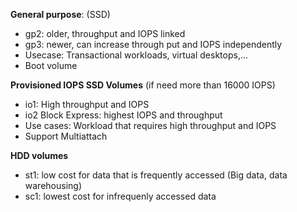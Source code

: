 
**General purpose**: (SSD)
- gp2: older, throughput and IOPS linked
- gp3: newer, can increase through put and IOPS independently
- Usecase: Transactional workloads, virtual desktops,...
- Boot volume

**Provisioned IOPS SSD Volumes** (if need more than 16000 IOPS)
- io1: High throughput and IOPS
- io2 Block Express: highest IOPS and throughput 
- Use cases: Workload that requires high throughput and IOPS
- Support Multiattach

**HDD volumes**
- st1: low cost for data that is frequently accessed (Big data, data warehousing)
- sc1: lowest cost for infrequenly accessed data
